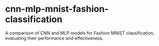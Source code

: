 # cnn-mlp-mnist-fashion-classification
A comparison of CNN and MLP models for Fashion MNIST classification, evaluating their performance and effectiveness.
